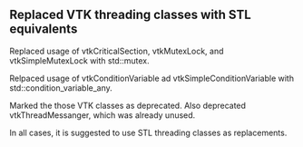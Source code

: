 ## Replaced VTK threading classes with STL equivalents

Replaced usage of vtkCriticalSection, vtkMutexLock, and vtkSimpleMutexLock with std::mutex.

Relpaced usage of vtkConditionVariable ad vtkSimpleConditionVariable with std::condition_variable_any.

Marked the those VTK classes as deprecated.  Also deprecated vtkThreadMessanger, which was already unused.

In all cases, it is suggested to use STL threading classes as replacements.
